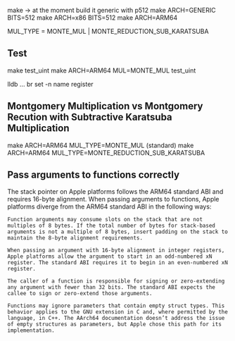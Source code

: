 make -> at the moment build it generic with p512
make ARCH=GENERIC BITS=512
make ARCH=x86 BITS=512
make ARCH=ARM64

MUL_TYPE = MONTE_MUL | MONTE_REDUCTION_SUB_KARATSUBA

## Test
make test_uint
make ARCH=ARM64 MUL=MONTE_MUL test_uint


lldb ...
br set -n name
register

## Montgomery Multiplication vs Montgomery Recution with Subtractive Karatsuba Multiplication
make ARCH=ARM64 MUL_TYPE=MONTE_MUL (standard)
make ARCH=ARM64 MUL_TYPE=MONTE_REDUCTION_SUB_KARATSUBA




## Pass arguments to functions correctly

The stack pointer on Apple platforms follows the ARM64 standard ABI and requires 16-byte alignment. When passing arguments to functions, Apple platforms diverge from the ARM64 standard ABI in the following ways:

    Function arguments may consume slots on the stack that are not multiples of 8 bytes. If the total number of bytes for stack-based arguments is not a multiple of 8 bytes, insert padding on the stack to maintain the 8-byte alignment requirements.

    When passing an argument with 16-byte alignment in integer registers, Apple platforms allow the argument to start in an odd-numbered xN register. The standard ABI requires it to begin in an even-numbered xN register.

    The caller of a function is responsible for signing or zero-extending any argument with fewer than 32 bits. The standard ABI expects the callee to sign or zero-extend those arguments.

    Functions may ignore parameters that contain empty struct types. This behavior applies to the GNU extension in C and, where permitted by the language, in C++. The AArch64 documentation doesn’t address the issue of empty structures as parameters, but Apple chose this path for its implementation.


